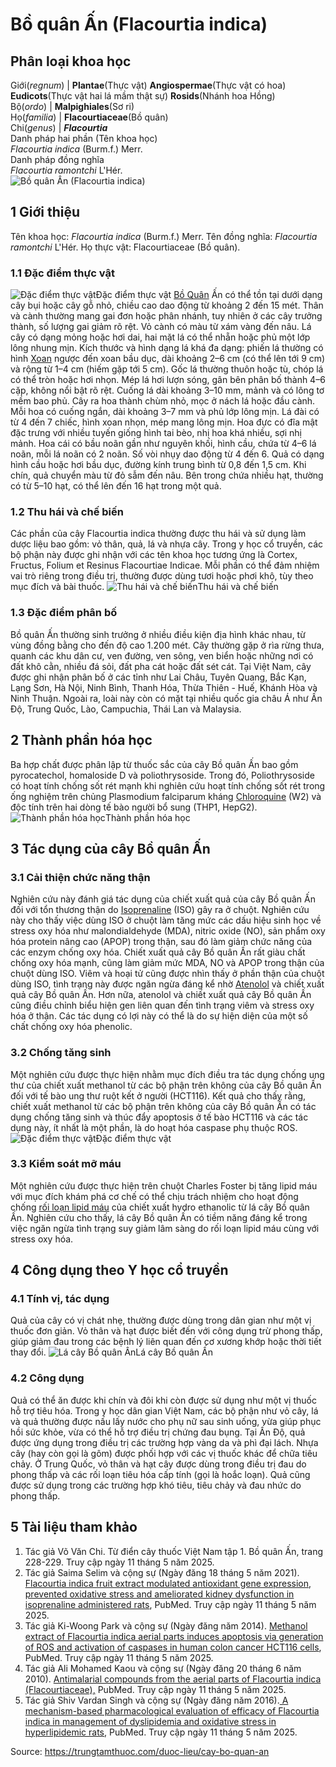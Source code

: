 # Bồ quân Ấn (Flacourtia indica)

Phân loại khoa học  
---  
Giới(_regnum_) |  **Plantae**(Thực vật) **Angiospermae**(Thực vật có hoa) **Eudicots**(Thực vật hai lá mầm thật sự) **Rosids**(Nhánh hoa Hồng)  
Bộ(_ordo_) | **Malpighiales**(Sơ ri)  
Họ(_familia_) | **Flacourtiaceae**(Bồ quân)  
Chi(_genus_) | **_Flacourtia_**  
Danh pháp hai phần (Tên khoa học)  
_Flacourtia indica_ (Burm.f.) Merr.  
Danh pháp đồng nghĩa  
_Flacourtia ramontchi_ L'Hér.  
![Bồ quân Ấn \(Flacourtia indica\)](https://trungtamthuoc.com/images/others/bo-quan-an-5652.jpg)
##  1 Giới thiệu
Tên khoa học: _Flacourtia indica_ (Burm.f.) Merr.
Tên đồng nghĩa: _Flacourtia ramontchi_ L'Hér.
Họ thực vật: Flacourtiaceae (Bồ quân).
### 1.1 Đặc điểm thực vật
![Đặc điểm thực vật](https://trungtamthuoc.com/images/item/bo-quan-an-0.jpg)Đặc điểm thực vật
[Bồ Quân](https://trungtamthuoc.com/duoc-lieu/bo-quan-36 "Bồ Quân") Ấn có thể tồn tại dưới dạng cây bụi hoặc cây gỗ nhỏ, chiều cao dao động từ khoảng 2 đến 15 mét. Thân và cành thường mang gai đơn hoặc phân nhánh, tuy nhiên ở các cây trưởng thành, số lượng gai giảm rõ rệt. Vỏ cành có màu từ xám vàng đến nâu.
Lá cây có dạng mỏng hoặc hơi dai, hai mặt lá có thể nhẵn hoặc phủ một lớp lông nhung mịn. Kích thước và hình dạng lá khá đa dạng: phiến lá thường có hình [Xoan](https://trungtamthuoc.com/duoc-lieu/cay-xoan "Xoan") ngược đến xoan bầu dục, dài khoảng 2–6 cm (có thể lên tới 9 cm) và rộng từ 1–4 cm (hiếm gặp tới 5 cm). Gốc lá thường thuôn hoặc tù, chóp lá có thể tròn hoặc hơi nhọn. Mép lá hơi lượn sóng, gân bên phân bố thành 4–6 cặp, không nổi bật rõ rệt. Cuống lá dài khoảng 3–10 mm, mảnh và có lông tơ mềm bao phủ.
Cây ra hoa thành chùm nhỏ, mọc ở nách lá hoặc đầu cành. Mỗi hoa có cuống ngắn, dài khoảng 3–7 mm và phủ lớp lông mịn. Lá đài có từ 4 đến 7 chiếc, hình xoan nhọn, mép mang lông mịn.
Hoa đực có đĩa mật đặc trưng với nhiều tuyến giống hình tai bèo, nhị hoa khá nhiều, sợi nhị mảnh. Hoa cái có bầu noãn gần như nguyên khối, hình cầu, chứa từ 4–6 lá noãn, mỗi lá noãn có 2 noãn. Số vòi nhụy dao động từ 4 đến 6.
Quả có dạng hình cầu hoặc hơi bầu dục, đường kính trung bình từ 0,8 đến 1,5 cm. Khi chín, quả chuyển màu từ đỏ sẫm đến nâu. Bên trong chứa nhiều hạt, thường có từ 5–10 hạt, có thể lên đến 16 hạt trong một quả.
### 1.2 Thu hái và chế biến
Các phần của cây Flacourtia indica thường được thu hái và sử dụng làm dược liệu bao gồm: vỏ thân, quả, lá và nhựa cây. Trong y học cổ truyền, các bộ phận này được ghi nhận với các tên khoa học tương ứng là Cortex, Fructus, Folium et Resinus Flacourtiae Indicae. Mỗi phần có thể đảm nhiệm vai trò riêng trong điều trị, thường được dùng tươi hoặc phơi khô, tùy theo mục đích và bài thuốc.
![Thu hái và chế biến](https://trungtamthuoc.com/images/item/bo-quan-an-1.jpg)Thu hái và chế biến
### 1.3 Đặc điểm phân bố
Bồ quân Ấn thường sinh trưởng ở nhiều điều kiện địa hình khác nhau, từ vùng đồng bằng cho đến độ cao 1.200 mét. Cây thường gặp ở rìa rừng thưa, quanh các khu dân cư, ven đường, ven sông, ven biển hoặc những nơi có đất khô cằn, nhiều đá sỏi, đất pha cát hoặc đất sét cát.
Tại Việt Nam, cây được ghi nhận phân bố ở các tỉnh như Lai Châu, Tuyên Quang, Bắc Kạn, Lạng Sơn, Hà Nội, Ninh Bình, Thanh Hóa, Thừa Thiên - Huế, Khánh Hòa và Ninh Thuận. Ngoài ra, loài này còn có mặt tại nhiều quốc gia châu Á như Ấn Độ, Trung Quốc, Lào, Campuchia, Thái Lan và Malaysia.
##  2 Thành phần hóa học
Ba hợp chất được phân lập từ thuốc sắc của cây Bồ quân Ấn bao gồm pyrocatechol, homaloside D và poliothrysoside. Trong đó, Poliothrysoside có hoạt tính chống sốt rét mạnh khi nghiên cứu hoạt tính chống sốt rét trong ống nghiệm trên chủng Plasmodium falciparum kháng [Chloroquine](https://trungtamthuoc.com/hoat-chat/chloroquine "Chloroquine") (W2) và độc tính trên hai dòng tế bào người bổ sung (THP1, HepG2).
![Thành phần hóa học](https://trungtamthuoc.com/images/item/bo-quan-an-2.jpg)Thành phần hóa học
##  3 Tác dụng của cây Bồ quân Ấn
### 3.1 Cải thiện chức năng thận
Nghiên cứu này đánh giá tác dụng của chiết xuất quả của cây Bồ quân Ấn đối với tổn thương thận do [Isoprenaline](https://trungtamthuoc.com/hoat-chat/isoprenaline "Isoprenaline") (ISO) gây ra ở chuột. Nghiên cứu này cho thấy việc dùng ISO ở chuột làm tăng mức các dấu hiệu sinh học về stress oxy hóa như malondialdehyde (MDA), nitric oxide (NO), sản phẩm oxy hóa protein nâng cao (APOP) trong thận, sau đó làm giảm chức năng của các enzym chống oxy hóa. Chiết xuất quả cây Bồ quân Ấn rất giàu chất chống oxy hóa mạnh, cũng làm giảm mức MDA, NO và APOP trong thận của chuột dùng ISO. Viêm và hoại tử cũng được nhìn thấy ở phần thận của chuột dùng ISO, tình trạng này được ngăn ngừa đáng kể nhờ [Atenolol](https://trungtamthuoc.com/hoat-chat/atenolol "Atenolol") và chiết xuất quả cây Bồ quân Ấn. Hơn nữa, atenolol và chiết xuất quả cây Bồ quân Ấn cũng điều chỉnh biểu hiện gen liên quan đến tình trạng viêm và stress oxy hóa ở thận. Các tác dụng có lợi này có thể là do sự hiện diện của một số chất chống oxy hóa phenolic.
### 3.2 Chống tăng sinh
Một nghiên cứu được thực hiện nhằm mục đích điều tra tác dụng chống ung thư của chiết xuất methanol từ các bộ phận trên không của cây Bồ quân Ấn đối với tế bào ung thư ruột kết ở người (HCT116). Kết quả cho thấy rằng, chiết xuất methanol từ các bộ phận trên không của cây Bồ quân Ấn có tác dụng chống tăng sinh và thúc đẩy apoptosis ở tế bào HCT116 và các tác dụng này, ít nhất là một phần, là do hoạt hóa caspase phụ thuộc ROS.
![Đặc điểm thực vật](https://trungtamthuoc.com/images/item/bo-quan-an-3.jpg)Đặc điểm thực vật
### 3.3 Kiểm soát mỡ máu
Một nghiên cứu được thực hiện trên chuột Charles Foster bị tăng lipid máu với mục đích khám phá cơ chế có thể chịu trách nhiệm cho hoạt động chống [rối loạn lipid máu](https://trungtamthuoc.com/bai-viet/roi-loan-lipid-mau-dai-cuong-cac-thuoc-dieu-tri "rối loạn lipid máu") của chiết xuất hydro ethanolic từ lá cây Bồ quân Ấn. Nghiên cứu cho thấy, lá cây Bồ quân Ấn có tiềm năng đáng kể trong việc ngăn ngừa tình trạng suy giảm lâm sàng do rối loạn lipid máu cùng với stress oxy hóa.
##  4 Công dụng theo Y học cổ truyền
### 4.1 Tính vị, tác dụng
Quả của cây có vị chát nhẹ, thường được dùng trong dân gian như một vị thuốc đơn giản. Vỏ thân và hạt được biết đến với công dụng trừ phong thấp, giúp giảm đau trong các bệnh lý liên quan đến cơ xương khớp hoặc thời tiết thay đổi.
![Lá cây Bồ quân Ấn](https://trungtamthuoc.com/images/item/bo-quan-an-4.jpg)Lá cây Bồ quân Ấn
### 4.2 Công dụng
Quả có thể ăn được khi chín và đôi khi còn được sử dụng như một vị thuốc hỗ trợ tiêu hóa. Trong y học dân gian Việt Nam, các bộ phận như vỏ cây, lá và quả thường được nấu lấy nước cho phụ nữ sau sinh uống, vừa giúp phục hồi sức khỏe, vừa có thể hỗ trợ điều trị chứng đau bụng.
Tại Ấn Độ, quả được ứng dụng trong điều trị các trường hợp vàng da và phì đại lách. Nhựa cây (hay còn gọi là gôm) được phối hợp với các vị thuốc khác để chữa tiêu chảy.
Ở Trung Quốc, vỏ thân và hạt cây được dùng trong điều trị đau do phong thấp và các rối loạn tiêu hóa cấp tính (gọi là hoắc loạn). Quả cũng được sử dụng trong các trường hợp khó tiêu, tiêu chảy và đau nhức do phong thấp.
##  5 Tài liệu tham khảo
  1. Tác giả Võ Văn Chi. Từ điển cây thuốc Việt Nam tập 1. Bồ quân Ấn, trang 228-229. Truy cập ngày 11 tháng 5 năm 2025.
  2. Tác giả Saima Selim và cộng sự (Ngày đăng 18 tháng 5 năm 2021). [Flacourtia indica fruit extract modulated antioxidant gene expression, prevented oxidative stress and ameliorated kidney dysfunction in isoprenaline administered rats](https://pubmed.ncbi.nlm.nih.gov/34041370/), PubMed. Truy cập ngày 11 tháng 5 năm 2025.
  3. Tác giả Ki-Woong Park và cộng sự (Ngày đăng năm 2014). [Methanol extract of Flacourtia indica aerial parts induces apoptosis via generation of ROS and activation of caspases in human colon cancer HCT116 cells](https://pubmed.ncbi.nlm.nih.gov/25227831/), PubMed. Truy cập ngày 11 tháng 5 năm 2025.
  4. Tác giả Ali Mohamed Kaou và cộng sự (Ngày đăng 20 tháng 6 năm 2010). [Antimalarial compounds from the aerial parts of Flacourtia indica (Flacourtiaceae),](https://pubmed.ncbi.nlm.nih.gov/20457242/) PubMed. Truy cập ngày 11 tháng 5 năm 2025.
  5. Tác giả Shiv Vardan Singh và cộng sự (Ngày đăng năm 2016).[ A mechanism-based pharmacological evaluation of efficacy of Flacourtia indica in management of dyslipidemia and oxidative stress in hyperlipidemic rats](https://pubmed.ncbi.nlm.nih.gov/26490091/), PubMed. Truy cập ngày 11 tháng 5 năm 2025.




Source: https://trungtamthuoc.com/duoc-lieu/cay-bo-quan-an
